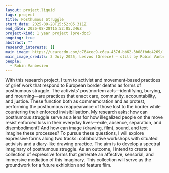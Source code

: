 ```yaml
---
layout: project.liquid
tags: project
title: Posthumous Struggle
start_date: 2025-09-28T15:52:05.311Z
end_date: 2026-08-28T15:52:05.346Z
project-kind: 1 year project (pre-doc)
ongoing: true
abstract: ""
research_interests: []
main_image: https://ucarecdn.com/c764cec9-c6ea-437d-bb62-3b08fbde4269/
main_image_credits: 3 July 2025, Lesvos (Greece) – still by Robin Vanbesien
people:
  - Robin Vanbesien
---
```

With this research project, I turn to activist and movement-based practices of grief work that respond to European border deaths as forms of posthumous struggle. The activists’ postmortem acts—identifying, burying, and mourning—are practices that enact care, community, accountability, and justice. These function both as commemoration and as protest, performing the posthumous reappearance of those lost to the border while countering their enforced invisibilisation. My research asks: how can posthumous struggle serve as a lens for how illegalized people on the move resist enforced loss in their everyday lives—exile, absence, separation, and disembodiment? And how can image (drawing, film), sound, and text imagine these processes? To pursue these questions, I will explore expressive forms along two tracks: collaborative workshops with situated activists and a diary-like drawing practice. The aim is to develop a spectral imaginary of posthumous struggle. As an outcome, I intend to create a collection of expressive forms that generate an affective, sensorial, and immersive mediation of this imaginary. This collection will serve as the groundwork for a future exhibition and feature film.